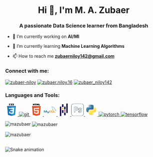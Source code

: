 <h1 align="center">Hi 👋, I'm M. A. Zubaer</h1>
<h3 align="center">A passionate Data Science learner from Bangladesh</h3>

- 🔭 I’m currently working on **AI/Ml**

- 🌱 I’m currently learning **Machine Learning Algorithms**

- 📫 How to reach me **zubaerniloy142@gmail.com**

<h3 align="left">Connect with me:</h3>
<p align="left">
<a href="https://linkedin.com/in/zubaer-niloy-9b2452296" target="blank"><img align="center" src="https://raw.githubusercontent.com/rahuldkjain/github-profile-readme-generator/master/src/images/icons/Social/linked-in-alt.svg" alt="zubaer-niloy" height="30" width="40" /></a>
<a href="https://fb.com/zubaer.niloy.16" target="blank"><img align="center" src="https://raw.githubusercontent.com/rahuldkjain/github-profile-readme-generator/master/src/images/icons/Social/facebook.svg" alt="zubaer.niloy.16" height="30" width="40" /></a>
<a href="https://instagram.com/zubaer_niloy142" target="blank"><img align="center" src="https://raw.githubusercontent.com/rahuldkjain/github-profile-readme-generator/master/src/images/icons/Social/instagram.svg" alt="zubaer_niloy142" height="30" width="40" /></a>
</p>

<h3 align="left">Languages and Tools:</h3>
<p align="left"> <a href="https://www.w3schools.com/css/" target="_blank" rel="noreferrer"> <img src="https://raw.githubusercontent.com/devicons/devicon/master/icons/css3/css3-original-wordmark.svg" alt="css3" width="40" height="40"/> </a> <a href="https://git-scm.com/" target="_blank" rel="noreferrer"> <img src="https://www.vectorlogo.zone/logos/git-scm/git-scm-icon.svg" alt="git" width="40" height="40"/> </a> <a href="https://www.w3.org/html/" target="_blank" rel="noreferrer"> <img src="https://raw.githubusercontent.com/devicons/devicon/master/icons/html5/html5-original-wordmark.svg" alt="html5" width="40" height="40"/> </a> <a href="https://www.mysql.com/" target="_blank" rel="noreferrer"> <img src="https://raw.githubusercontent.com/devicons/devicon/master/icons/mysql/mysql-original-wordmark.svg" alt="mysql" width="40" height="40"/> </a> <a href="https://pandas.pydata.org/" target="_blank" rel="noreferrer"> <img src="https://raw.githubusercontent.com/devicons/devicon/2ae2a900d2f041da66e950e4d48052658d850630/icons/pandas/pandas-original.svg" alt="pandas" width="40" height="40"/> </a> <a href="https://www.photoshop.com/en" target="_blank" rel="noreferrer"> <img src="https://raw.githubusercontent.com/devicons/devicon/master/icons/photoshop/photoshop-line.svg" alt="photoshop" width="40" height="40"/> </a> <a href="https://www.python.org" target="_blank" rel="noreferrer"> <img src="https://raw.githubusercontent.com/devicons/devicon/master/icons/python/python-original.svg" alt="python" width="40" height="40"/> </a> <a href="https://pytorch.org/" target="_blank" rel="noreferrer"> <img src="https://www.vectorlogo.zone/logos/pytorch/pytorch-icon.svg" alt="pytorch" width="40" height="40"/> </a> <a href="https://www.tensorflow.org" target="_blank" rel="noreferrer"> <img src="https://www.vectorlogo.zone/logos/tensorflow/tensorflow-icon.svg" alt="tensorflow" width="40" height="40"/> </a> </p>

<p><img align="left" src="https://github-readme-stats.vercel.app/api/top-langs?username=mazubaer&show_icons=true&locale=en&layout=compact" alt="mazubaer" /></p>

<p>&nbsp;<img align="center" src="https://github-readme-stats.vercel.app/api?username=mazubaer&show_icons=true&locale=en" alt="mazubaer" /></p>

<p><img align="center" src="https://github-readme-streak-stats.herokuapp.com/?user=mazubaer&" alt="mazubaer" /></p>

<br clear="both">

<img src="https://raw.githubusercontent.com/MAZubaer/MAZubaer/output/snake.svg" alt="Snake animation" />

###

